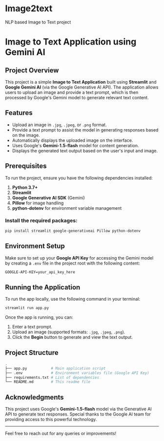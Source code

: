 # Image2text
NLP based Image to Text project
# Image to Text Application using Gemini AI

## Project Overview

This project is a simple **Image to Text Application** built using **Streamlit** and **Google Gemini AI** (via the Google Generative AI API). The application allows users to upload an image and provide a text prompt, which is then processed by Google's Gemini model to generate relevant text content.

## Features

- Upload an image in `.jpg`, `.jpeg`, or `.png` format.
- Provide a text prompt to assist the model in generating responses based on the image.
- Automatically displays the uploaded image on the interface.
- Uses Google's **Gemini-1.5-flash** model for content generation.
- Displays the generated text output based on the user's input and image.

## Prerequisites

To run the project, ensure you have the following dependencies installed:

1. **Python 3.7+**
2. **Streamlit**
3. **Google Generative AI SDK** (Gemini)
4. **Pillow** for image handling
5. **python-dotenv** for environment variable management

### Install the required packages:

```bash
pip install streamlit google-generativeai Pillow python-dotenv
```

## Environment Setup

Make sure to set up your **Google API Key** for accessing the Gemini model by creating a `.env` file in the project root with the following content:

```bash
GOOGLE-API-KEY=your_api_key_here
```

## Running the Application

To run the app locally, use the following command in your terminal:

```bash
streamlit run app.py
```

Once the app is running, you can:

1. Enter a text prompt.
2. Upload an image (supported formats: `.jpg`, `.jpeg`, `.png`).
3. Click the **Begin** button to generate and view the text output.

## Project Structure

```bash
.
├── app.py           # Main application script
├── .env             # Environment variables file (Google API Key)
├── requirements.txt # List of dependencies
└── README.md        # This readme file
```

## Acknowledgments

This project uses Google's **Gemini-1.5-flash** model via the Generative AI API to generate text responses. Special thanks to the Google AI team for providing access to this powerful technology.

---

Feel free to reach out for any queries or improvements!

